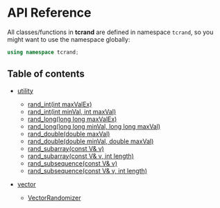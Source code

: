 # API Reference

All classes/functions in **tcrand** are defined in namespace `tcrand`, so you might want to use the namespace globally:

```cpp
using namespace tcrand;
```

## Table of contents

- [utility](utility.md)
  - [rand_int(int maxValEx)](utility.md#rand_int__int)
  - [rand_int(int minVal, int maxVal)](utility.md#rand_int__int_int)
  - [rand_long(long long maxValEx)](utility.md#rand_long__longlong)
  - [rand_long(long long minVal, long long maxVal)](utility.md#rand_long__longlong_longlong)
  - [rand_double(double maxVal)](utility.md#rand_double__double)
  - [rand_double(double minVal, double maxVal)](utility.md#rand_double__double_double)
  - [rand_subarray(const V& v)](utility.md#rand_subarray__V)
  - [rand_subarray(const V& v, int length)](utility.md#rand_subarray__V_int)
  - [rand_subsequence(const V& v)](utility.md#rand_subarray__V)
  - [rand_subsequence(const V& v, int length)](utility.md#rand_subarray__V_int)

- [vector](vector.md)
  - [VectorRandomizer](vector.md#vectorrandomizer)
